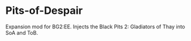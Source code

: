 # Pits-of-Despair
Expansion mod for BG2:EE. Injects the Black Pits 2: Gladiators of Thay into SoA and ToB.
